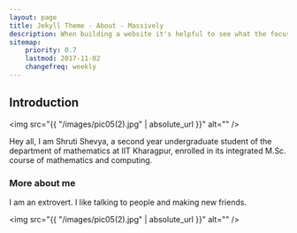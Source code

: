 ```yaml
---
layout: page
title: Jekyll Theme - About - Massively
description: When building a website it's helpful to see what the focus of your site is. This page is an example of how to show a website's focus.
sitemap:
    priority: 0.7
    lastmod: 2017-11-02
    changefreq: weekly
---
```

## Introduction

<span class="image left"><img src="{{ "/images/pic05(2).jpg" | absolute_url }}" alt="" /></span>


Hey all, I am Shruti Shevya, a second year undergraduate student of the department of mathematics at IIT Kharagpur, enrolled in its integrated M.Sc. course of mathematics and computing.

### More about me
<div class="box">
  <p>
   I am an extrovert. I like talking to people and making new friends. 
  </p>
</div>

<span class="image left"><img src="{{ "/images/pic05(2).jpg" | absolute_url }}" alt="" /></span>


